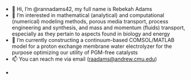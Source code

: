 - 👋 Hi, I’m @rannadams42, my full name is Rebekah Adams 
- 👀 I’m interested in mathematical (analytical) and computational (numerical) modeling methods, porous media transport, process engineering and synthesis, and mass and momentum (fluids) transport, especially as they pertain to aspects found in biology and energy
- 🌱 I’m currently constructing a continuum-based COMSOL/MATLAB model for a proton exchange membrane water electrolyzer for the purpose optimizing our utility of PGM-free catalysts
- 📫 You can reach me via email (raadams@andrew.cmu.edu)

<!---
rannadams42/rannadams42 is a ✨ special ✨ repository because its `README.md` (this file) appears on your GitHub profile.
You can click the Preview link to take a look at your changes.
--->

- 
